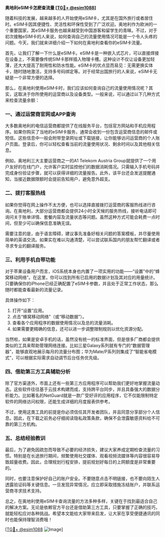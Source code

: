 **奥地利eSIM卡怎麽查流量 [[TG💪+ @esim1088](https://t.me/s/esim1088)]**

随着科技的发展，越来越多的人开始使用eSIM卡，尤其是在国外旅行或者居住时。eSIM卡因其便捷性、灵活性和环保性受到了广泛欢迎。奥地利作为欧洲的一个重要国家，其eSIM卡服务也越来越受到中国游客和留学生的青睐。不过，对于初次接触eSIM卡的人来说，如何查询自己的流量使用情况可能是一个令人头疼的问题。今天，我们就来详细介绍一下如何在奥地利查看你的eSIM卡流量。

首先，让我们了解一下什么是eSIM卡。eSIM卡是一种嵌入式芯片，可以直接焊接在设备上，不需要像传统SIM卡那样插入物理卡槽。这种设计不仅让设备更加轻薄，还大大提高了耐用性和防水性能。eSIM卡的优点显而易见：无需更换实体卡，随时随地激活，支持多号码绑定等。对于经常出国旅行的人来说，eSIM卡无疑是一个非常方便的选择。

那么，在奥地利使用eSIM卡时，我们应该如何查询自己的流量使用情况呢？其实，这取决于你所使用的运营商以及设备类型。一般来说，可以通过以下几种方式来检查流量余额：

### 一、通过运营商官网或APP查询

大多数奥地利的电信运营商都提供了在线服务平台，包括官方网站和手机应用程序。如果你购买了当地的eSIM卡服务，通常会收到一份包含运营商信息的邮件或短信。这些信息中一般会附带登录网址或下载链接，让你能够访问运营商的个人账户页面。登录后，你可以轻松查看当前的流量使用状况、剩余时间以及其他相关信息。

例如，奥地利三大主要运营商之一的A1 Telekom Austria Group就提供了一个用户友好的在线门户，允许客户实时监控他们的数据消耗情况。只需输入手机号码并完成身份验证步骤，就可以获得详细的流量报告。此外，该平台还会发送提醒通知，当接近数据限额时会提前告知用户，避免意外超支。

### 二、拨打客服热线

如果你觉得在网上操作不太方便，也可以选择直接拨打运营商的客服热线进行咨询。在奥地利，大部分运营商都会提供24小时全天候的服务热线，接听电话即可询问关于账单详情、套餐内容及流量状态等问题。虽然这种方式可能会耗费一点时间，但至少可以确保信息准确无误。

需要注意的是，由于语言障碍，建议事先准备好相关问题的答案模板，并尽量使用简单的英语交流。如果实在难以沟通清楚，可以尝试联系国内的朋友帮忙翻译或者寻求专业的翻译服务。

### 三、利用手机自带功能

对于苹果设备用户而言，iOS系统本身也内置了一项实用的功能——“设置”中的“蜂窝移动网络”。在这里，你可以找到所有已启用的数据计划及其对应的用量统计。只要确保你的iPhone已经正确配置了eSIM卡参数，并且处于正常工作状态，那么随时都能查看最新的流量记录。

具体操作如下：
1. 打开“设置”应用。
2. 点击“蜂窝移动网络”（或“移动数据”）。
3. 查看各个应用程序的数据使用情况以及总的流量消耗。
4. 如果需要更精确的信息，还可以进一步调整限制规则以优化资源分配。

当然啦，如果是安卓手机的话，虽然没有统一的标准界面，但是很多厂商都会提供类似的工具来帮助管理网络连接。比如三星Galaxy系列就有专门的“数据管理器”，能够直观地展示每月的流量分布图；华为Mate/P系列则集成了“智能省电模式”，可以根据实际需求自动调节后台任务优先级。

### 四、借助第三方工具辅助分析

除了官方渠道外，市面上还有一些第三方应用程序可以帮助我们更好地掌握流量动态。这些软件往往基于云技术构建而成，支持跨平台同步，并且具备强大的数据分析能力。比如著名的NetGuard就是一款广受好评的应用程序，它不仅能限制特定软件的网络访问权限，还能生成详细的月度报表供参考。

不过，使用这类工具的前提是你必须信任其开发者团队，并且同意分享部分个人信息。因此，在下载之前务必仔细阅读隐私政策条款，确保不会泄露敏感资料给不可靠的第三方机构。

### 五、总结经验教训

最后，为了避免因疏忽而导致不必要的经济损失，建议大家养成定期检查流量的习惯。特别是在长途旅行期间，频繁使用社交媒体、观看视频流媒体等内容很容易导致超量收费。因此，合理规划行程安排，提前规划好每日的上网额度是非常重要的。

同时，也要注意保护好自己的账户安全。不要随意点击不明链接，也不要向陌生人透露验证码等关键信息。一旦发现异常情况，应立即采取措施冻结账户，并联系运营商寻求技术支持。

总之，在奥地利使用eSIM卡查询流量的方法多种多样，关键在于找到最适合自己的解决方案。无论是依赖官方平台还是借助第三方工具，只要掌握了正确的技巧，就能轻松应对各种挑战。希望本文能给大家带来启发，让大家在享受便捷通讯的同时也能保持理智消费哦！

[[TG💪+ @esim1088](https://t.me/s/esim1088) ![Image](https://i.postimg.cc/4NQfJmqS/Snipaste-2025-05-13-00-14-12.png)]